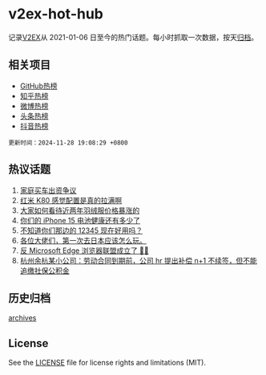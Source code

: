 # v2ex-hot-hub

 记录[V2EX](https://www.v2ex.com/)从 2021-01-06 日至今的热门话题。每小时抓取一次数据，按天[归档](archives)。
 
 ## 相关项目

- [GitHub热榜](https://github.com/lonnyzhang423/github-hot-hub)
- [知乎热榜](https://github.com/lonnyzhang423/zhihu-hot-hub)
- [微博热榜](https://github.com/lonnyzhang423/weibo-hot-hub)
- [头条热榜](https://github.com/lonnyzhang423/toutiao-hot-hub)
- [抖音热榜](https://github.com/lonnyzhang423/douyin-hot-hub)


 `更新时间：2024-11-28 19:08:29 +0800`

## 热议话题

1. [家庭买车出资争议](https://www.v2ex.com/t/1093274)
1. [红米 K80 感觉配置是真的拉满啊](https://www.v2ex.com/t/1093228)
1. [大家如何看待近两年羽绒服价格暴涨的](https://www.v2ex.com/t/1093261)
1. [你们的 iPhone 15 电池健康还有多少了](https://www.v2ex.com/t/1093286)
1. [不知道你们那边的 12345 现在好用吗？](https://www.v2ex.com/t/1093323)
1. [各位大佬们，第一次去日本应该怎么玩。](https://www.v2ex.com/t/1093268)
1. [反 Microsoft Edge 浏览器联盟成立了 🤣🤣](https://www.v2ex.com/t/1093241)
1. [杭州余杭某小公司：劳动合同到期前，公司 hr 提出补偿 n+1 不续签，但不能追缴社保公积金](https://www.v2ex.com/t/1093326)

## 历史归档

[archives](archives)

## License

See the [LICENSE](LICENSE) file for license rights and limitations (MIT).
